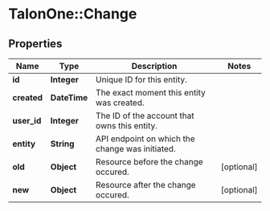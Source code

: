# TalonOne::Change

## Properties
Name | Type | Description | Notes
------------ | ------------- | ------------- | -------------
**id** | **Integer** | Unique ID for this entity. | 
**created** | **DateTime** | The exact moment this entity was created. | 
**user_id** | **Integer** | The ID of the account that owns this entity. | 
**entity** | **String** | API endpoint on which the change was initiated. | 
**old** | **Object** | Resource before the change occured. | [optional] 
**new** | **Object** | Resource after the change occured. | [optional] 


